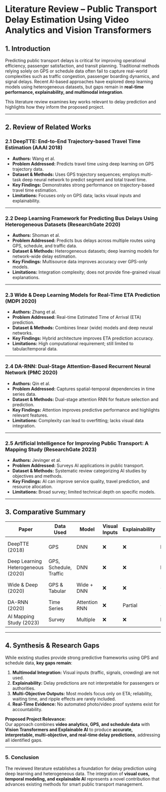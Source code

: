 # Literature Review – Public Transport Delay Estimation Using Video Analytics and Vision Transformers

## 1. Introduction
Predicting public transport delays is critical for improving operational efficiency, passenger satisfaction, and transit planning. Traditional methods relying solely on GPS or schedule data often fail to capture real-world complexities such as traffic congestion, passenger boarding dynamics, and signal delays. Recent AI-based approaches have explored deep learning models using heterogeneous datasets, but gaps remain in **real-time performance, explainability, and multimodal integration**.  

This literature review examines key works relevant to delay prediction and highlights how they inform the proposed project.

---

## 2. Review of Related Works

### 2.1 DeepTTE: End-to-End Trajectory-based Travel Time Estimation (AAAI 2018)
- **Authors:** Wang et al.
- **Problem Addressed:** Predicts travel time using deep learning on GPS trajectory data.
- **Dataset & Methods:** Uses GPS trajectory sequences; employs multi-task deep neural network to predict segment and total travel time.
- **Key Findings:** Demonstrates strong performance on trajectory-based travel time estimation.
- **Limitations:** Focuses only on GPS data; lacks visual inputs and explainability.

---

### 2.2 Deep Learning Framework for Predicting Bus Delays Using Heterogeneous Datasets (ResearchGate 2020)
- **Authors:** Shoman et al.
- **Problem Addressed:** Predicts bus delays across multiple routes using GPS, schedule, and traffic data.
- **Dataset & Methods:** Heterogeneous datasets; deep learning models for network-wide delay estimation.
- **Key Findings:** Multisource data improves accuracy over GPS-only models.
- **Limitations:** Integration complexity; does not provide fine-grained visual explanations.

---

### 2.3 Wide & Deep Learning Models for Real-Time ETA Prediction (MDPI 2020)
- **Authors:** Zhang et al.
- **Problem Addressed:** Real-time Estimated Time of Arrival (ETA) prediction.
- **Dataset & Methods:** Combines linear (wide) models and deep neural networks.
- **Key Findings:** Hybrid architecture improves ETA prediction accuracy.
- **Limitations:** High computational requirement; still limited to tabular/temporal data.

---

### 2.4 DA-RNN: Dual-Stage Attention-Based Recurrent Neural Network (PMC 2020)
- **Authors:** Qin et al.
- **Problem Addressed:** Captures spatial-temporal dependencies in time series data.
- **Dataset & Methods:** Dual-stage attention RNN for feature selection and prediction.
- **Key Findings:** Attention improves predictive performance and highlights relevant features.
- **Limitations:** Complexity can lead to overfitting; lacks visual data integration.

---

### 2.5 Artificial Intelligence for Improving Public Transport: A Mapping Study (ResearchGate 2023)
- **Authors:** Jevinger et al.
- **Problem Addressed:** Surveys AI applications in public transport.
- **Dataset & Methods:** Systematic review categorizing AI studies by objectives and methods.
- **Key Findings:** AI can improve service quality, travel prediction, and resource allocation.
- **Limitations:** Broad survey; limited technical depth on specific models.

---

## 3. Comparative Summary

| Paper | Data Used | Model | Visual Inputs | Explainability | Real-Time | Limitations |
|-------|-----------|-------|---------------|----------------|-----------|-------------|
| DeepTTE (2018) | GPS | DNN | ❌ | ❌ | Partial | Only trajectory data |
| Deep Learning Heterogeneous (2020) | GPS, Schedule, Traffic | DNN | ❌ | ❌ | Partial | No video, complex integration |
| Wide & Deep (2020) | GPS & Tabular | Wide + DNN | ❌ | ❌ | ✔ | High computational cost |
| DA-RNN (2020) | Time Series | Attention RNN | ❌ | Partial | ✔ | Complexity, no video |
| AI Mapping Study (2023) | Survey | Multiple | ❌ | ❌ | N/A | Broad, lacks depth |

---

## 4. Synthesis & Research Gaps
While existing studies provide strong predictive frameworks using GPS and schedule data, **key gaps remain**:
1. **Multimodal Integration:** Visual inputs (traffic, signals, crowding) are not used.
2. **Explainability:** Delay predictions are not interpretable for passengers or authorities.
3. **Multi-Objective Outputs:** Most models focus only on ETA; reliability, waiting time, and ripple effects are rarely included.
4. **Real-Time Evidence:** No automated photo/video proof systems exist for accountability.

**Proposed Project Relevance:**  
Our approach combines **video analytics, GPS, and schedule data** with **Vision Transformers and Explainable AI** to produce **accurate, interpretable, multi-objective, and real-time delay predictions**, addressing all identified gaps.

---

### 5. Conclusion
The reviewed literature establishes a foundation for delay prediction using deep learning and heterogeneous data. The integration of **visual cues, temporal modeling, and explainable AI** represents a novel contribution that advances existing methods for smart public transport management.
